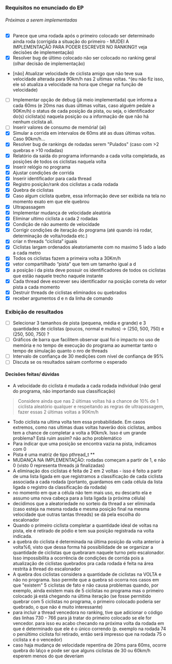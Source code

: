 ### Requisitos no enunciado do EP

###### Próximas a serem implementadas

- [x] Parece que uma rodada após o primeiro colocado ser determinado ainda roda (corrigida a situação do primeiro - MUDEI A IMPLEMENTAÇÃO PARA PODER ESCREVER NO RANKING!! veja decisões de implementação)
- [x] Resolver bug de último colocado não ser colocado no ranking geral (olhar decisão de implementação)
- [não] Atualizar velocidade de ciclista amigo que não teve sua velocidade alterada para 90km/h nas 2 ultimas voltas.
^(eu não fiz isso, ele só atualiza a velocidade na hora que chegar na função de velocidade)
- [ ] Implementar opção de debug (já meio implementada) que informa a cada 60ms (e 20ms nas duas últimas voltas, caso alguém pedale a 90Km/h) o status de cada posição da pista, ou seja, o identificador do(s) ciclista(s) naquela posição ou a informação de que não há nenhum ciclista ali.
- [ ] Inserir valores de consumo de memória! (ai)
- [x] Simular a corrida em intervalos de 60ms até as duas últimas voltas. Caso 90km/h...
- [x] Resolver bug de rankings de rodadas serem "Pulados" (caso com >2 quebras e >10 rodadas)
- [x] Relatório da saída do programa informando a cada volta completada, as posições de todos os ciclistas naquela volta
- [x] Inserir relógio no programa
- [x] Ajustar condições de corrida
- [x] Inserir identificador para cada thread
- [x] Registro posição/rank dos ciclistas a cada rodada
- [x] Quebra de ciclistas
- [x] Caso algum ciclista quebre, essa informação deve ser exibida na tela no momento exato em que ele quebrou
- [x] Ultrapassagem
- [x] Implementar mudança de velocidade aleatória
- [x] Eliminar ultimo ciclista a cada 2 rodadas
- [x] Condição de não aumento de velocidade
- [x] Corrigir condições de iteração do programa (até quando irá rodar, determinação de volta/rodada etc.)
- [x] criar n threads “ciclista” iguais
- [x] Ciclistas largam ordenados aleatoriamente com no maximo 5 lado a lado a cada metro
- [x] Todos os ciclistas fazem a primeira volta a 30Km/h
- [x] vetor compartilhado “pista” que tem um tamanho igual a d
- [x] a posição i da pista deve possuir os identificadores de todos os ciclistas que estão naquele trecho naquele instante
- [x] Cada thread deve escrever seu identificador na posição correta do vetor pista a cada momento
- [x] Destruir threads de ciclistas eliminados ou quebrados
- [x] receber argumentos d e n da linha de comando

### Exibição de resultados

- [ ] Selecionar 3 tamanhos de pista (pequena, média e grande) e 3 quantidades de ciclistas (poucos, normal e muitos) -> (250, 500, 750) e (250, 500, 750) ?
- [ ] Gráficos de barra que facilitem observar qual foi o impacto no uso de memória e no tempo de execução do programa ao aumentar tanto o tempo de simulação quanto o nro de threads
- [ ] Intervalo de confiança de 30 medições com nı́vel de confiança de 95%
- [ ] Discuta se os resultados saı́ram conforme o esperado

#### Decisões feitas/ dúvidas

- A velocidade do ciclista é mudada a cada rodada individual (não geral do programa, não importando sua classificação)

> Considere ainda que nas 2 últimas voltas há a chance de 10% de 1 ciclista aleatório qualquer e respeitando as regras de ultrapassagem, fazer essas 2 últimas voltas a 90Km/h

- Todo ciclista na ultima volta tem essa probabilidade. Em casos extremos, como nas ultimas duas voltas haverão dois ciclistas, ambos tem a chance de completar a volta a 90km/k. Isso é um grande problema? Está ruim assim? não acho problemático
- Para indicar que uma posição se encontra vazia na pista, indicamos com 0
- Pista é uma matriz de tipo pthread_t **
- MUDANÇA NA IMPLEMENTAÇÃO: rodadas começam a partir de 1, e não 0 (visto 0 representa threads já finalizadas)
- A eliminação dos ciclistas é feita de 2 em 2 voltas - isso é feito a partir de uma lista ligada em que registramos a classificação de cada ciclista associada a cada rodada (portanto, guardamos em cada célula da lista ligada o registro da classificação da rodada)
- no momento em que a célula não tem mais uso, eu descarto ela e assumo uma nova cabeça para a lista ligada (a próxima célula)
-  decidimos que a aleatoriedade no sorteio da thread a ser eliminada (caso esteja na mesma rodada e mesma posição final na mesma velocidade que outras tantas threads) se dá pela escolha do escalonador
-  Quando o primeiro ciclista completar a quantidade ideal de voltas na pista, ele é retirado de pódio e tem sua posição registrada na volta indicada.
- a quebra do ciclista é determinada na última posição da volta anterior à volta%6, visto que dessa forma há possibilidade de se organizar a quantidade de ciclistas que quebraram naquele turno pelo escalonador. Isso impossibilita a ocorrência de condições de corrida pois a atualização de ciclistas quebrados pra cada rodada é feita na área restrita à thread do escalonador
- A quebra dos ciclistas considera a quantidade de ciclistas na VOLTA e não no programa. Isso permite que a quebra só ocorra nos casos em que "existem" 5 ciclistas de fato e não causa problemas quando, por exemplo, ainda existem mais de 5 ciclistas no programa mas o primeiro colocado já está chegando na última iteração (se fosse permitido quebrar com 5 ciclistas no programa, o primeiro colocado poderia ser quebrado, o que não é muito interessante)
- para incluir a thread vencedora no ranking, tive que adicionar o código das linhas 730 - 766 para já tratar do primeiro colocado se ele for vencedor. para isso eu acabo checando na próxima volta da rodada em que é determinado que ele é o único correndo (p. exemplo  na rodada 74 o penúltimo ciclista foi retirado, então será impresso que na rodada 75 o ciclista x é o vencedor)
- caso haja mudança de velocidade repentina de 20ms para 60ms, ocorre quebra do la\ço e pode ser que alguns ciclistas de 30 ou 60km/h esperem menos do que deveriam
